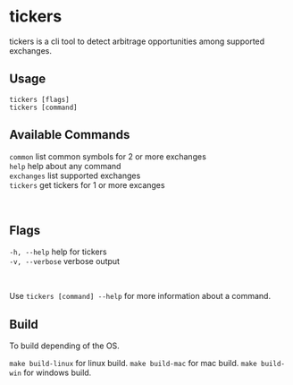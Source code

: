 # tickers
tickers is a cli tool to detect arbitrage opportunities among supported exchanges.

## Usage
`tickers [flags]` <br> `tickers [command]` <br>

## Available Commands
`common`                  list common symbols for 2 or more exchanges <br>
`help`                    help about any command <br>
`exchanges`               list supported exchanges <br>
`tickers`                 get tickers for 1 or more excanges <br>

<br>

## Flags
`-h, --help`              help for tickers <br>
`-v, --verbose`           verbose output <br>

<br>

Use `tickers [command] --help` for more information about a command.

## Build
To build depending of the OS.

`make build-linux`        for linux build.
`make build-mac`          for mac build.
`make build-win`          for windows build.
